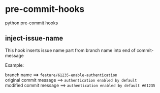 # pre-commit-hooks
python pre-commit hooks

## inject-issue-name

This hook inserts issue name part from branch name into end of commit-message

Example:

branch name ==> `feature/61235-enable-authentication`  
original commit message ==> `authentication enabled by default`  
modified commit message ==> `authentication enabled by default #61235`    
